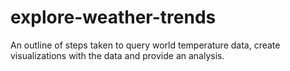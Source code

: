 # explore-weather-trends
An outline of steps taken to query world temperature data, create visualizations with the data and provide an analysis.
